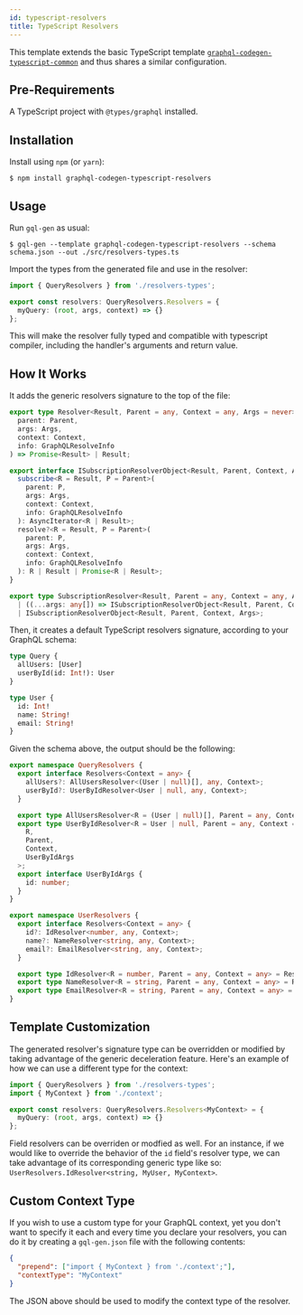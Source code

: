 ```yaml
---
id: typescript-resolvers
title: TypeScript Resolvers
---
```


This template extends the basic TypeScript template [`graphql-codegen-typescript-common`](typescript-typings) and thus shares a similar configuration.

## Pre-Requirements

A TypeScript project with `@types/graphql` installed.

## Installation

Install using `npm` (or `yarn`):

    $ npm install graphql-codegen-typescript-resolvers

## Usage

Run `gql-gen` as usual:

    $ gql-gen --template graphql-codegen-typescript-resolvers --schema schema.json --out ./src/resolvers-types.ts

Import the types from the generated file and use in the resolver:

```typescript
import { QueryResolvers } from './resolvers-types';

export const resolvers: QueryResolvers.Resolvers = {
  myQuery: (root, args, context) => {}
};
```

This will make the resolver fully typed and compatible with typescript compiler, including the handler's arguments and return value.

## How It Works

It adds the generic resolvers signature to the top of the file:

```typescript
export type Resolver<Result, Parent = any, Context = any, Args = never> = (
  parent: Parent,
  args: Args,
  context: Context,
  info: GraphQLResolveInfo
) => Promise<Result> | Result;

export interface ISubscriptionResolverObject<Result, Parent, Context, Args> {
  subscribe<R = Result, P = Parent>(
    parent: P,
    args: Args,
    context: Context,
    info: GraphQLResolveInfo
  ): AsyncIterator<R | Result>;
  resolve?<R = Result, P = Parent>(
    parent: P,
    args: Args,
    context: Context,
    info: GraphQLResolveInfo
  ): R | Result | Promise<R | Result>;
}

export type SubscriptionResolver<Result, Parent = any, Context = any, Args = never> =
  | ((...args: any[]) => ISubscriptionResolverObject<Result, Parent, Context, Args>)
  | ISubscriptionResolverObject<Result, Parent, Context, Args>;
```

Then, it creates a default TypeScript resolvers signature, according to your GraphQL schema:

```graphql
type Query {
  allUsers: [User]
  userById(id: Int!): User
}

type User {
  id: Int!
  name: String!
  email: String!
}
```

Given the schema above, the output should be the following:

```typescript
export namespace QueryResolvers {
  export interface Resolvers<Context = any> {
    allUsers?: AllUsersResolver<(User | null)[], any, Context>;
    userById?: UserByIdResolver<User | null, any, Context>;
  }

  export type AllUsersResolver<R = (User | null)[], Parent = any, Context = any> = Resolver<R, Parent, Context>;
  export type UserByIdResolver<R = User | null, Parent = any, Context = any> = Resolver<
    R,
    Parent,
    Context,
    UserByIdArgs
  >;
  export interface UserByIdArgs {
    id: number;
  }
}

export namespace UserResolvers {
  export interface Resolvers<Context = any> {
    id?: IdResolver<number, any, Context>;
    name?: NameResolver<string, any, Context>;
    email?: EmailResolver<string, any, Context>;
  }

  export type IdResolver<R = number, Parent = any, Context = any> = Resolver<R, Parent, Context>;
  export type NameResolver<R = string, Parent = any, Context = any> = Resolver<R, Parent, Context>;
  export type EmailResolver<R = string, Parent = any, Context = any> = Resolver<R, Parent, Context>;
}
```

## Template Customization

The generated resolver's signature type can be overridden or modified by taking advantage of the generic deceleration feature. Here's an example of how we can use a different type for the context:

```typescript
import { QueryResolvers } from './resolvers-types';
import { MyContext } from './context';

export const resolvers: QueryResolvers.Resolvers<MyContext> = {
  myQuery: (root, args, context) => {}
};
```

Field resolvers can be overriden or modfied as well. For an instance, if we would like to override the behavior of the `id` field's resolver type, we can take advantage of its corresponding generic type like so: `UserResolvers.IdResolver<string, MyUser, MyContext>`.

## Custom Context Type

If you wish to use a custom type for your GraphQL context, yet you don't want to specify it each and every time you declare your resolvers, you can do it by creating a `gql-gen.json` file with the following contents:

```json
{
  "prepend": ["import { MyContext } from './context';"],
  "contextType": "MyContext"
}
```

The JSON above should be used to modify the context type of the resolver.
